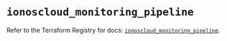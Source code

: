 # `ionoscloud_monitoring_pipeline`

Refer to the Terraform Registry for docs: [`ionoscloud_monitoring_pipeline`](https://registry.terraform.io/providers/ionos-cloud/ionoscloud/6.7.9/docs/resources/monitoring_pipeline).
